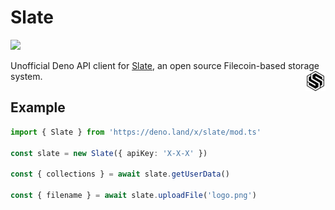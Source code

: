 # Slate

[![][docs-badge]][docs]

Unofficial Deno API client for [Slate](https://slate.host), an open source Filecoin-based storage system. <img align="right" src="logo.png" />

## Example

```ts
import { Slate } from 'https://deno.land/x/slate/mod.ts'

const slate = new Slate({ apiKey: 'X-X-X' })

const { collections } = await slate.getUserData()

const { filename } = await slate.uploadFile('logo.png')
```

[docs-badge]: https://img.shields.io/github/v/release/deno-web3/slate?color=yellow&label=Docs&logo=deno&style=flat-square&a
[docs]: https://doc.deno.land/https/deno.land/x/slate/mod.ts
